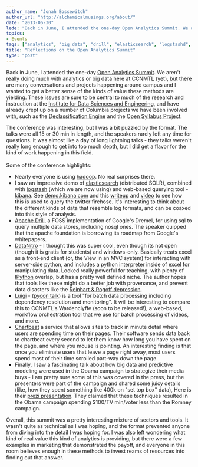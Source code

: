 ```yaml
---
author_name: "Jonah Bossewitch"
author_url: "http://alchemicalmusings.org/about/"
date: "2013-06-30"
lede: "Back in June, I attended the one-day Open Analytics Summit. We aren't really doing much with analytics or big data here at CCNMTL (yet), but there are many conversations and projects happening around campus and I wanted to get a better sense of the kinds of value these methods are yielding."
topics: 
- Events
tags: ["analytics", "big data", "drill", "elasticsearch", "logstashd", "python"]
title: "Reflections on the Open Analytics Summit"
type: "post"
---
```


<p>Back in June, I attended the one-day <a href="http://www.openanalyticssummit.com/">Open Analytics Summit</a>.  We aren't really doing much with analytics or big data here at <span class="caps">CCNMTL </span>(yet), but there are many conversations and projects happening around campus and I wanted to get a better sense of the kinds of value these methods are yielding. These issues are sure to be central to much of the research and instruction at the <a href="http://idse.columbia.edu">Institute for Data Sciences and Engineering</a>, and have already crept up on a number of Columbia projects we have been involved with, such as the <a href="http://www.declassification-engine.org/">Declassification Engine</a> and the <a href="http://opensyllabusproject.org/">Open Syllabus Project</a>.</p>

<!--more-->

<p>The conference was interesting, but I was a bit puzzled by the format. The talks were all 15 or 30 min in length, and the speakers rarely left any time for questions.  It was almost like a day of long lightning talks - they talks weren't really long enough to get into too much depth, but I did get a flavor for the kind of work happening in this field.<br /> <br />Some of the conference highlights: </p>


<ul>
<li>Nearly everyone is using <a href="http://hadoop.apache.org/">hadoop</a>.  No real surprises there.</li>
<li>I saw an impressive demo of <a href="http://www.elasticsearch.org/">elasticsearch</a> (distributed <span class="caps">SOLR</span>), combined with <a href="http://logstash.net/">logstash</a> (which we are now using) and web-based querying tool - <a href="http://kibana.org/">kibana</a>.  See <a href="http://demo.kibana.org">demo.kibana.com</a> and this <a href="http://spredzy.wordpress.com/2013/01/25/powerful-analysis-tool-using-logstash-elasticsearch-kibana/">writeup</a> and <a href="http://www.youtube.com/watch?feature=player_embedded&amp;v=lFGghofKfyM%23">video</a> to see how this is used to query the twitter firehose.  It's interesting to think about the different kinds of data that resemble log formats, and can be coaxed into this style of analysis.</li>
<li><a href="http://incubator.apache.org/drill/">Apache Drill</a>, a <span class="caps">FOSS </span>implementation of Google's Dremel, for using sql to query multiple data stores, including nosql ones. The speaker quipped that the apache foundation is borrowing its roadmap from Google's whitepapers.</li>
<li><a href="https://datanitro.com/">DataNitro</a> - I thought this was super cool, even though its not open (though it is gratis for students) and windows-only.  Basically treats excel as a front-end client (or, the View in an <span class="caps">MVC </span>system) for interacting with server-side python, and includes a python interpreter inside of excel for manipulating data.  Looked really powerful for teaching, with plenty of <a href="http://ipython.org/">IPython</a> overlap, but has a pretty well defined niche. The author hopes that tools like these might do a better job with provenance, and prevent data disasters like the <a href="http://www.nytimes.com/2013/04/19/opinion/krugman-the-excel-depression.html?_r=0">Reinhart &amp; Rogoff depression</a>.</li>
<li><a href="https://github.com/spotify/luigi">Luigi</a> - (<a href="http://vimeo.com/63435580">pycon talk</a>) is a tool  "for batch data processing including dependency resolution and monitoring". It will  be interesting to compare this to <span class="caps">CCNMTL'</span>s Wardenclyffe (soon to be released!), a web-based, workflow orchestration tool that we use for batch processing of videos, and more.</li>
<li><a href="https://chartbeat.com/">Chartbeat</a> a service that allows sites to track in minute detail where users are spending time on their pages. Their software sends data back to chartbeat every second to let them know how long you have spent on the page, and where you mouse is pointing.  An interesting finding is that once you eliminate users that leave a page right away, most users spend most of their time scrolled part-way down the page. </li>
<li>Finally, I saw a fascinating talk about how big data and predictive modeling were used in the Obama campaign to strategize their media buys - I am pretty sure some of this was covered in the press, but the presenters were part of the campaign and shared some juicy details (like, how they spent something like 400k on "set top box" data), Here is their <a href="http://prezi.com/29n_72lxyyh0/how-open-data-and-predictive-modeling-were-used-in-the-2012-obama-campaign/?utm_campaign=share&amp;utm_medium=copy">prezi presentation</a>. They claimed that these techniques resulted in the Obama campaign spending $100/TV min/voter less than the Romney campaign.</li>
</ul>



<p>Overall, this summit was a pretty interesting mixture of sectors and tools. It wasn't quite as technical as I was hoping, and the format prevented anyone from diving into the detail I was hoping for. I was also left wondering what kind of real value this kind of analytics is providing, but there were a few examples in marketing that demonstrated the payoff, and everyone in this room believes enough in these methods to invest reams of resources into finding out that answer. </p>
